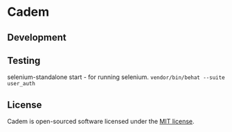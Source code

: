 # Cadem

## Development

## Testing
selenium-standalone start - for running selenium.
`vendor/bin/behat --suite user_auth`

## License

Cadem is open-sourced software licensed under the [MIT license](http://opensource.org/licenses/MIT).
